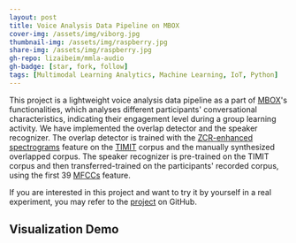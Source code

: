 ```yaml
---
layout: post
title: Voice Analysis Data Pipeline on MBOX
cover-img: /assets/img/viborg.jpg
thumbnail-img: /assets/img/raspberry.jpg
share-img: /assets/img/raspberry.jpg
gh-repo: lizaibeim/mmla-audio
gh-badge: [star, fork, follow]
tags: [Multimodal Learning Analytics, Machine Learning, IoT, Python]
---
```


This project is a lightweight voice analysis data pipeline as a part of [MBOX](https://ieeexplore.ieee.org/document/9499820)'s functionalities, which analyses different participants' conversational characteristics, indicating their engagement level during a group learning activity. We have implemented the overlap detector and the speaker recognizer. The overlap detector is trained with the [ZCR-enhanced spectrograms](https://user-images.githubusercontent.com/38242437/184141406-f36655c0-8e0f-45f3-bd58-289c1fafadb9.png) feature on the [TIMIT](https://catalog.ldc.upenn.edu/LDC93s1) corpus and the manually synthesized overlapped corpus. The speaker recognizer is pre-trained on the TIMIT corpus and then transferred-trained on the participants' recorded corpus, using the first 39 [MFCCs](https://en.wikipedia.org/wiki/Mel-frequency_cepstrum) feature.

If you are interested in this project and want to try it by yourself in a real experiment, you may refer to the [project](https://github.com/lizaibeim/mmla-audio) on GitHub.

## Visualization Demo
<head>
    <meta charset="UTF-8">
    <title>Awesome-pyecharts</title>
            <script type="text/javascript" src="https://assets.pyecharts.org/assets/echarts.min.js"></script>  
</head>
<body>
    <style>.box {  }; </style>
    <div align="left" class="box">
                <div align="left" id="b8d0bfa257454f2db71368dcbc3f7dfa" class="chart-container" style="width:1600px; height:200px;"></div>
    <script>
        var chart_b8d0bfa257454f2db71368dcbc3f7dfa = echarts.init(
            document.getElementById('b8d0bfa257454f2db71368dcbc3f7dfa'), 'white', {renderer: 'canvas'});
        var option_b8d0bfa257454f2db71368dcbc3f7dfa = {
    "animation": true,
    "animationThreshold": 2000,
    "animationDuration": 1000,
    "animationEasing": "cubicOut",
    "animationDelay": 0,
    "animationDurationUpdate": 300,
    "animationEasingUpdate": "cubicOut",
    "animationDelayUpdate": 0,
    "color": [
        "#c23531",
        "#2f4554",
        "#61a0a8",
        "#d48265",
        "#749f83",
        "#ca8622",
        "#bda29a",
        "#6e7074",
        "#546570",
        "#c4ccd3",
        "#f05b72",
        "#ef5b9c",
        "#f47920",
        "#905a3d",
        "#fab27b",
        "#2a5caa",
        "#444693",
        "#726930",
        "#b2d235",
        "#6d8346",
        "#ac6767",
        "#1d953f",
        "#6950a1",
        "#918597"
    ],
    "series": [
        {
            "type": "bar",
            "name": "silent",
            "legendHoverLink": true,
            "data": [
                1,
                0,
                0,
                0,
                0,
                0,
                0,
                0,
                0,
                0,
                0,
                0,
                0,
                0,
                0,
                0,
                0,
                0,
                0,
                0,
                0,
                0,
                0,
                0,
                0,
                0,
                0,
                0,
                0,
                0,
                0,
                0,
                0,
                0,
                0,
                0,
                0,
                0,
                0,
                0,
                0,
                0,
                0,
                0,
                0,
                0,
                0,
                0,
                0,
                0,
                0,
                0,
                0,
                0,
                0,
                0,
                0,
                0,
                0,
                0,
                0,
                0,
                0,
                0,
                0,
                0,
                0,
                0,
                0,
                0,
                0,
                0,
                0,
                0,
                0,
                0,
                0,
                0,
                0,
                0,
                0,
                0,
                0,
                0,
                0,
                0,
                0,
                0,
                1,
                0,
                0,
                0,
                0,
                0,
                0,
                0,
                0,
                0,
                0,
                0,
                0,
                0,
                0,
                1,
                0,
                0,
                0,
                0,
                0,
                0,
                0,
                0,
                0,
                0,
                0,
                0,
                0,
                0,
                0,
                0,
                0,
                0,
                0,
                0,
                0,
                0,
                0,
                0,
                0,
                0,
                0,
                0,
                0,
                0,
                0,
                0,
                0,
                0,
                0,
                0,
                0,
                0,
                0,
                0,
                0,
                0,
                0,
                0,
                0,
                0,
                0,
                0,
                0,
                0,
                0,
                0,
                1,
                1,
                0,
                0,
                0,
                0,
                0,
                0,
                0,
                0,
                0,
                0,
                0,
                0,
                0,
                0,
                0,
                0,
                0,
                0,
                0,
                0,
                0,
                0,
                0,
                0,
                0,
                0,
                0,
                0,
                0,
                0,
                0,
                1,
                1,
                0,
                0,
                1,
                0,
                0,
                0,
                0,
                0,
                0,
                0,
                0,
                0,
                0,
                0,
                0,
                0,
                0,
                0,
                0,
                0,
                0,
                0,
                0,
                0,
                0,
                0,
                0,
                0,
                0,
                0,
                0,
                0,
                0,
                0,
                0,
                0,
                0,
                0,
                0,
                0,
                0,
                0,
                0,
                0,
                0,
                0,
                0,
                0,
                0,
                0,
                0,
                0,
                0,
                0,
                0,
                0,
                0,
                0,
                0,
                0,
                0,
                0,
                0,
                0,
                0,
                0
            ],
            "showBackground": false,
            "barMinHeight": 0,
            "barCategoryGap": 0,
            "barGap": "30%",
            "large": false,
            "largeThreshold": 400,
            "seriesLayoutBy": "column",
            "datasetIndex": 0,
            "clip": true,
            "zlevel": 0,
            "z": 2,
            "label": {
                "show": false,
                "position": "top",
                "margin": 8
            },
            "itemStyle": {
                "color": "#c23531"
            }
        },
        {
            "type": "bar",
            "name": "eric",
            "legendHoverLink": true,
            "data": [
                null,
                1,
                1,
                0,
                0,
                0,
                0,
                0,
                0,
                0,
                0,
                0,
                0,
                0,
                0,
                0,
                0,
                0,
                1,
                1,
                1,
                1,
                1,
                1,
                0,
                0,
                0,
                0,
                0,
                0,
                0,
                0,
                0,
                0,
                0,
                0,
                0,
                0,
                0,
                0,
                1,
                1,
                0,
                1,
                0,
                1,
                0,
                0,
                0,
                0,
                0,
                0,
                0,
                0,
                0,
                0,
                0,
                0,
                0,
                0,
                0,
                0,
                0,
                0,
                0,
                0,
                0,
                0,
                0,
                0,
                0,
                0,
                0,
                0,
                0,
                0,
                0,
                0,
                0,
                0,
                0,
                0,
                0,
                0,
                0,
                0,
                0,
                0,
                0,
                0,
                0,
                0,
                0,
                0,
                0,
                0,
                0,
                0,
                0,
                0,
                0,
                0,
                0,
                0,
                0,
                0,
                0,
                0,
                1,
                1,
                1,
                0,
                0,
                0,
                0,
                0,
                0,
                0,
                1,
                1,
                1,
                0,
                0,
                0,
                0,
                1,
                0,
                1,
                0,
                0,
                0,
                0,
                0,
                0,
                0,
                0,
                0,
                0,
                0,
                0,
                0,
                0,
                0,
                1,
                0,
                0,
                0,
                0,
                0,
                0,
                0,
                0,
                0,
                0,
                0,
                0,
                0,
                0,
                0,
                0,
                0,
                0,
                0,
                0,
                0,
                0,
                0,
                0,
                0,
                0,
                0,
                0,
                0,
                0,
                0,
                0,
                1,
                0,
                0,
                0,
                0,
                0,
                0,
                0,
                0,
                0,
                0,
                0,
                0,
                0,
                0,
                0,
                0,
                0,
                0,
                0,
                0,
                0,
                0,
                0,
                0,
                0,
                0,
                0,
                0,
                0,
                0,
                0,
                0,
                0,
                0,
                0,
                0,
                0,
                0,
                0,
                0,
                0,
                0,
                0,
                0,
                0,
                0,
                0,
                0,
                1,
                1,
                0,
                1,
                0,
                0,
                0,
                0,
                0,
                0,
                0,
                0,
                0,
                0,
                0,
                0,
                0,
                0,
                0,
                0,
                0,
                0,
                0,
                0,
                0,
                0,
                0,
                0,
                0,
                1,
                0,
                1
            ],
            "showBackground": false,
            "barMinHeight": 0,
            "barCategoryGap": 0,
            "barGap": "30%",
            "large": false,
            "largeThreshold": 400,
            "seriesLayoutBy": "column",
            "datasetIndex": 0,
            "clip": true,
            "zlevel": 0,
            "z": 2,
            "label": {
                "show": false,
                "position": "top",
                "margin": 8
            },
            "itemStyle": {
                "color": "#2f4554"
            }
        },
        {
            "type": "bar",
            "name": "daniel",
            "legendHoverLink": true,
            "data": [
                null,
                null,
                null,
                1,
                1,
                0,
                0,
                0,
                0,
                0,
                1,
                1,
                1,
                0,
                0,
                0,
                0,
                0,
                0,
                0,
                0,
                0,
                0,
                0,
                1,
                1,
                1,
                1,
                1,
                1,
                1,
                0,
                1,
                0,
                0,
                1,
                1,
                0,
                0,
                0,
                0,
                0,
                0,
                0,
                1,
                0,
                0,
                1,
                1,
                0,
                1,
                0,
                0,
                0,
                0,
                0,
                0,
                0,
                0,
                1,
                0,
                0,
                0,
                0,
                1,
                1,
                1,
                1,
                1,
                1,
                1,
                1,
                0,
                1,
                0,
                0,
                0,
                0,
                0,
                1,
                0,
                0,
                0,
                0,
                1,
                0,
                1,
                0,
                0,
                1,
                0,
                1,
                1,
                1,
                0,
                0,
                0,
                0,
                0,
                0,
                0,
                0,
                0,
                0,
                0,
                1,
                0,
                0,
                0,
                0,
                0,
                1,
                0,
                1,
                0,
                1,
                0,
                0,
                0,
                0,
                0,
                1,
                1,
                1,
                0,
                0,
                0,
                0,
                1,
                1,
                1,
                1,
                0,
                0,
                1,
                0,
                0,
                0,
                0,
                0,
                1,
                0,
                0,
                0,
                1,
                0,
                1,
                1,
                0,
                1,
                1,
                0,
                0,
                0,
                1,
                0,
                0,
                0,
                0,
                0,
                1,
                0,
                0,
                1,
                1,
                1,
                1,
                1,
                0,
                0,
                1,
                1,
                1,
                1,
                1,
                0,
                0,
                1,
                1,
                1,
                1,
                1,
                0,
                0,
                0,
                1,
                0,
                0,
                0,
                0,
                0,
                0,
                0,
                0,
                0,
                1,
                0,
                1,
                1,
                1,
                1,
                0,
                0,
                0,
                0,
                0,
                1,
                1,
                1,
                0,
                0,
                0,
                1,
                1,
                0,
                1,
                1,
                1,
                1,
                1,
                0,
                1,
                0,
                0,
                0,
                0,
                0,
                0,
                0,
                1,
                0,
                0,
                0,
                0,
                0,
                0,
                0,
                1,
                0,
                0,
                0,
                1,
                1,
                0,
                0,
                0,
                0,
                0,
                1,
                1,
                0,
                0,
                0,
                1,
                0,
                0,
                0
            ],
            "showBackground": false,
            "barMinHeight": 0,
            "barCategoryGap": 0,
            "barGap": "30%",
            "large": false,
            "largeThreshold": 400,
            "seriesLayoutBy": "column",
            "datasetIndex": 0,
            "clip": true,
            "zlevel": 0,
            "z": 2,
            "label": {
                "show": false,
                "position": "top",
                "margin": 8
            },
            "itemStyle": {
                "color": "#61a0a8"
            }
        },
        {
            "type": "bar",
            "name": "sergio",
            "legendHoverLink": true,
            "data": [
                null,
                null,
                null,
                null,
                null,
                1,
                1,
                1,
                1,
                1,
                0,
                0,
                0,
                1,
                1,
                1,
                1,
                1,
                0,
                0,
                0,
                0,
                0,
                0,
                0,
                0,
                0,
                0,
                0,
                0,
                0,
                1,
                0,
                1,
                1,
                0,
                0,
                1,
                1,
                1,
                0,
                0,
                1,
                0,
                0,
                0,
                1,
                0,
                0,
                1,
                0,
                1,
                1,
                1,
                1,
                1,
                1,
                1,
                1,
                0,
                1,
                1,
                1,
                1,
                0,
                0,
                0,
                0,
                0,
                0,
                0,
                0,
                1,
                0,
                1,
                1,
                1,
                1,
                1,
                0,
                1,
                1,
                1,
                1,
                0,
                1,
                0,
                1,
                0,
                0,
                1,
                0,
                0,
                0,
                1,
                1,
                1,
                1,
                1,
                1,
                1,
                1,
                1,
                0,
                1,
                0,
                1,
                1,
                0,
                0,
                0,
                0,
                1,
                0,
                1,
                0,
                1,
                1,
                0,
                0,
                0,
                0,
                0,
                0,
                1,
                0,
                1,
                0,
                0,
                0,
                0,
                0,
                1,
                1,
                0,
                1,
                1,
                1,
                1,
                1,
                0,
                1,
                1,
                0,
                0,
                1,
                0,
                0,
                1,
                0,
                0,
                1,
                1,
                1,
                0,
                1,
                0,
                0,
                1,
                1,
                0,
                1,
                1,
                0,
                0,
                0,
                0,
                0,
                1,
                1,
                0,
                0,
                0,
                0,
                0,
                1,
                0,
                0,
                0,
                0,
                0,
                0,
                1,
                1,
                1,
                0,
                1,
                1,
                1,
                0,
                0,
                1,
                1,
                0,
                1,
                0,
                1,
                0,
                0,
                0,
                0,
                1,
                1,
                1,
                1,
                1,
                0,
                0,
                0,
                1,
                1,
                1,
                0,
                0,
                1,
                0,
                0,
                0,
                0,
                0,
                1,
                0,
                1,
                1,
                1,
                0,
                0,
                1,
                0,
                0,
                1,
                1,
                1,
                1,
                1,
                1,
                1,
                0,
                1,
                1,
                1,
                0,
                0,
                1,
                1,
                1,
                1,
                1,
                0,
                0,
                1,
                1,
                1,
                0,
                0,
                1,
                0
            ],
            "showBackground": false,
            "barMinHeight": 0,
            "barCategoryGap": 0,
            "barGap": "30%",
            "large": false,
            "largeThreshold": 400,
            "seriesLayoutBy": "column",
            "datasetIndex": 0,
            "clip": true,
            "zlevel": 0,
            "z": 2,
            "label": {
                "show": false,
                "position": "top",
                "margin": 8
            },
            "itemStyle": {
                "color": "#d48265"
            }
        }
    ],
    "legend": [
        {
            "data": [
                "silent",
                "eric",
                "daniel",
                "sergio"
            ],
            "selected": {
                "silent": true,
                "eric": true,
                "daniel": true,
                "sergio": true
            },
            "show": true,
            "top": "13%",
            "padding": 5,
            "itemGap": 10,
            "itemWidth": 25,
            "itemHeight": 14
        }
    ],
    "tooltip": {
        "show": true,
        "trigger": "axis",
        "triggerOn": "mousemove|click",
        "axisPointer": {
            "type": "cross"
        },
        "showContent": true,
        "alwaysShowContent": false,
        "showDelay": 0,
        "hideDelay": 100,
        "textStyle": {
            "fontSize": 14
        },
        "borderWidth": 0,
        "padding": 5
    },
    "xAxis": [
        {
            "name": "time",
            "show": true,
            "scale": false,
            "nameLocation": "end",
            "nameGap": 15,
            "gridIndex": 0,
            "inverse": false,
            "offset": 0,
            "splitNumber": 5,
            "boundaryGap": false,
            "minInterval": 0,
            "splitLine": {
                "show": false,
                "lineStyle": {
                    "show": true,
                    "width": 1,
                    "opacity": 1,
                    "curveness": 0,
                    "type": "solid"
                }
            },
            "data": [
                "0:00:00",
                "0:00:03",
                "0:00:06",
                "0:00:08",
                "0:00:11",
                "0:00:13",
                "0:00:16",
                "0:00:18",
                "0:00:21",
                "0:00:23",
                "0:00:26",
                "0:00:29",
                "0:00:31",
                "0:00:34",
                "0:00:36",
                "0:00:39",
                "0:00:41",
                "0:00:44",
                "0:00:47",
                "0:00:49",
                "0:00:52",
                "0:00:54",
                "0:00:57",
                "0:00:59",
                "0:01:02",
                "0:01:04",
                "0:01:07",
                "0:01:10",
                "0:01:12",
                "0:01:15",
                "0:01:17",
                "0:01:20",
                "0:01:22",
                "0:01:25",
                "0:01:27",
                "0:01:30",
                "0:01:33",
                "0:01:35",
                "0:01:38",
                "0:01:40",
                "0:01:43",
                "0:01:45",
                "0:01:48",
                "0:01:51",
                "0:01:53",
                "0:01:56",
                "0:01:58",
                "0:02:01",
                "0:02:03",
                "0:02:06",
                "0:02:08",
                "0:02:11",
                "0:02:14",
                "0:02:16",
                "0:02:19",
                "0:02:21",
                "0:02:24",
                "0:02:26",
                "0:02:29",
                "0:02:31",
                "0:02:34",
                "0:02:37",
                "0:02:39",
                "0:02:42",
                "0:02:44",
                "0:02:47",
                "0:02:49",
                "0:02:52",
                "0:02:55",
                "0:02:57",
                "0:03:00",
                "0:03:02",
                "0:03:05",
                "0:03:07",
                "0:03:10",
                "0:03:12",
                "0:03:15",
                "0:03:18",
                "0:03:20",
                "0:03:23",
                "0:03:25",
                "0:03:28",
                "0:03:30",
                "0:03:33",
                "0:03:35",
                "0:03:38",
                "0:03:41",
                "0:03:43",
                "0:03:46",
                "0:03:48",
                "0:03:51",
                "0:03:53",
                "0:03:56",
                "0:03:59",
                "0:04:01",
                "0:04:04",
                "0:04:06",
                "0:04:09",
                "0:04:11",
                "0:04:14",
                "0:04:16",
                "0:04:19",
                "0:04:22",
                "0:04:24",
                "0:04:27",
                "0:04:29",
                "0:04:32",
                "0:04:34",
                "0:04:37",
                "0:04:39",
                "0:04:42",
                "0:04:45",
                "0:04:47",
                "0:04:50",
                "0:04:52",
                "0:04:55",
                "0:04:57",
                "0:05:00",
                "0:05:03",
                "0:05:05",
                "0:05:08",
                "0:05:10",
                "0:05:13",
                "0:05:15",
                "0:05:18",
                "0:05:20",
                "0:05:23",
                "0:05:26",
                "0:05:28",
                "0:05:31",
                "0:05:33",
                "0:05:36",
                "0:05:38",
                "0:05:41",
                "0:05:43",
                "0:05:46",
                "0:05:49",
                "0:05:51",
                "0:05:54",
                "0:05:56",
                "0:05:59",
                "0:06:01",
                "0:06:04",
                "0:06:07",
                "0:06:09",
                "0:06:12",
                "0:06:14",
                "0:06:17",
                "0:06:19",
                "0:06:22",
                "0:06:24",
                "0:06:27",
                "0:06:30",
                "0:06:32",
                "0:06:35",
                "0:06:37",
                "0:06:40",
                "0:06:42",
                "0:06:45",
                "0:06:47",
                "0:06:50",
                "0:06:53",
                "0:06:55",
                "0:06:58",
                "0:07:00",
                "0:07:03",
                "0:07:05",
                "0:07:08",
                "0:07:11",
                "0:07:13",
                "0:07:16",
                "0:07:18",
                "0:07:21",
                "0:07:23",
                "0:07:26",
                "0:07:28",
                "0:07:31",
                "0:07:34",
                "0:07:36",
                "0:07:39",
                "0:07:41",
                "0:07:44",
                "0:07:46",
                "0:07:49",
                "0:07:51",
                "0:07:54",
                "0:07:57",
                "0:07:59",
                "0:08:02",
                "0:08:04",
                "0:08:07",
                "0:08:09",
                "0:08:12",
                "0:08:15",
                "0:08:17",
                "0:08:20",
                "0:08:22",
                "0:08:25",
                "0:08:27",
                "0:08:30",
                "0:08:32",
                "0:08:35",
                "0:08:38",
                "0:08:40",
                "0:08:43",
                "0:08:45",
                "0:08:48",
                "0:08:50",
                "0:08:53",
                "0:08:55",
                "0:08:58",
                "0:09:01",
                "0:09:03",
                "0:09:06",
                "0:09:08",
                "0:09:11",
                "0:09:13",
                "0:09:16",
                "0:09:19",
                "0:09:21",
                "0:09:24",
                "0:09:26",
                "0:09:29",
                "0:09:31",
                "0:09:34",
                "0:09:36",
                "0:09:39",
                "0:09:42",
                "0:09:44",
                "0:09:47",
                "0:09:49",
                "0:09:52",
                "0:09:54",
                "0:09:57",
                "0:09:59",
                "0:10:02",
                "0:10:05",
                "0:10:07",
                "0:10:10",
                "0:10:12",
                "0:10:15",
                "0:10:17",
                "0:10:20",
                "0:10:23",
                "0:10:25",
                "0:10:28",
                "0:10:30",
                "0:10:33",
                "0:10:35",
                "0:10:38",
                "0:10:40",
                "0:10:43",
                "0:10:46",
                "0:10:48",
                "0:10:51",
                "0:10:53",
                "0:10:56"
            ]
        }
    ],
    "yAxis": [
        {
            "show": true,
            "scale": false,
            "nameLocation": "end",
            "nameGap": 15,
            "interval": 1,
            "gridIndex": 0,
            "axisLabel": {
                "show": true,
                "position": "top",
                "margin": 8,
                "formatter": "{value}"
            },
            "inverse": false,
            "offset": 0,
            "splitNumber": 5,
            "minInterval": 0,
            "splitLine": {
                "show": false,
                "lineStyle": {
                    "show": true,
                    "width": 1,
                    "opacity": 1,
                    "curveness": 0,
                    "type": "solid"
                }
            }
        }
    ],
    "title": [
        {
            "text": "Speaker Alignment",
            "left": "center",
            "top": 0,
            "padding": 5,
            "itemGap": 10
        }
    ],
    "dataZoom": [
        {
            "show": true,
            "type": "slider",
            "realtime": true,
            "start": 20,
            "end": 80,
            "orient": "horizontal",
            "zoomLock": false,
            "filterMode": "filter"
        },
        {
            "show": true,
            "type": "inside",
            "realtime": true,
            "start": 20,
            "end": 80,
            "orient": "horizontal",
            "zoomLock": false,
            "filterMode": "filter"
        }
    ]
};
        chart_b8d0bfa257454f2db71368dcbc3f7dfa.setOption(option_b8d0bfa257454f2db71368dcbc3f7dfa);
    </script>
<br/>                <div align="left" id="6ec60864f5cf41d08eb031630590cdb6" class="chart-container" style="width:900px; height:500px;"></div>
    <script>
        var chart_6ec60864f5cf41d08eb031630590cdb6 = echarts.init(
            document.getElementById('6ec60864f5cf41d08eb031630590cdb6'), 'white', {renderer: 'canvas'});
        var option_6ec60864f5cf41d08eb031630590cdb6 = {
    "animation": true,
    "animationThreshold": 2000,
    "animationDuration": 1000,
    "animationEasing": "cubicOut",
    "animationDelay": 0,
    "animationDurationUpdate": 300,
    "animationEasingUpdate": "cubicOut",
    "animationDelayUpdate": 0,
    "color": [
        "#c23531",
        "#2f4554",
        "#61a0a8",
        "#d48265"
    ],
    "series": [
        {
            "type": "pie",
            "clockwise": true,
            "data": [
                {
                    "name": "silent",
                    "value": 20
                },
                {
                    "name": "eric",
                    "value": 68
                },
                {
                    "name": "daniel",
                    "value": 242
                },
                {
                    "name": "sergio",
                    "value": 324
                }
            ],
            "radius": [
                "0%",
                "75%"
            ],
            "center": [
                "50%",
                "50%"
            ],
            "label": {
                "show": true,
                "position": "outside",
                "margin": 8,
                "formatter": "{b|{b}: }{c}  {per|{d}%}",
                "borderWidth": 0,
                "borderRadius": 0,
                "rich": {
                    "b": {
                        "fontSize": 12,
                        "lineHeight": 20
                    },
                    "per": {
                        "color": "#eee",
                        "backgroundColor": "#334455",
                        "padding": [
                            1,
                            1
                        ],
                        "borderRadius": 0
                    }
                }
            }
        }
    ],
    "legend": [
        {
            "data": [
                "silent",
                "eric",
                "daniel",
                "sergio"
            ],
            "selected": {},
            "show": true,
            "top": 20,
            "padding": 5,
            "itemGap": 10,
            "itemWidth": 25,
            "itemHeight": 14
        }
    ],
    "tooltip": {
        "show": true,
        "trigger": "item",
        "triggerOn": "mousemove|click",
        "axisPointer": {
            "type": "line"
        },
        "showContent": true,
        "alwaysShowContent": false,
        "showDelay": 0,
        "hideDelay": 100,
        "textStyle": {
            "fontSize": 14
        },
        "borderWidth": 0,
        "padding": 5
    },
    "title": [
        {
            "text": "Speaker Time Distribution (seconds)",
            "left": "center",
            "top": 0,
            "padding": 5,
            "itemGap": 10
        }
    ]
};
        chart_6ec60864f5cf41d08eb031630590cdb6.setOption(option_6ec60864f5cf41d08eb031630590cdb6);
    </script>
<br/>    </div>
    <script>
    </script>
</body>
